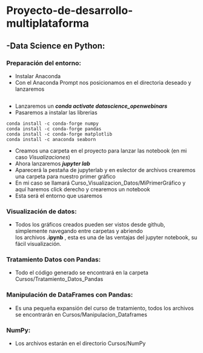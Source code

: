 # Proyecto-de-desarrollo-multiplataforma

## -Data Science en Python:
### Preparación del entorno:
+ Instalar Anaconda
+ Con el Anaconda Prompt nos posicionamos en el directoria deseado y lanzaremos 
```conda create --name datascience_openwebinars python=3.7
```
+ Lanzaremos un ***conda activate datascience_openwebinars***
+ Pasaremos a instalar las librerias
``` conda install -c conda-forge jupyterlab
conda install -c conda-forge numpy
conda install -c conda-forge pandas
conda install -c conda-forge matplotlib
conda install -c anaconda seaborn 
```
+ Creamos una carpeta en el proyecto para lanzar las notebook (en mi caso *Visualizaciones*)
+ Ahora lanzaremos ***jupyter lab***
+ Aparecerá la pestaña de jupyterlab y en eslector de archivos crearemos una carpeta para nuestro primer gráfico
+ En mi caso se llamará Curso_Visualizacion_Datos/MiPrimerGráfico y aquí haremos click derecho y crearemos un notebook
+ Esta será el entorno que usaremos
### Visualización de datos:
+ Todos los gráficos creados pueden ser vistos desde github, simplemente navegando entre carpetas y abriendo \
 los archivos **.ipynb** , esta es una de las ventajas del jupyter notebook, su fácil visualización.
### Tratamiento Datos con Pandas:
+ Todo el código generado se encontrará en la carpeta Cursos/Tratamiento_Datos_Pandas
### Manipulación de DataFrames con Pandas:
+ Es una pequeña expansión del curso de tratamiento, todos los archivos se encontrarán en Cursos/Manipulacion_Dataframes
### NumPy:
+ Los archivos estarán en el directorio Cursos/NumPy